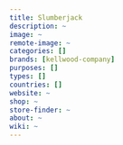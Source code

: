 ```yaml
---
title: Slumberjack
description: ~
image: ~
remote-image: ~
categories: []
brands: [kellwood-company]
purposes: []
types: []
countries: []
website: ~
shop: ~
store-finder: ~
about: ~
wiki: ~
---
```

